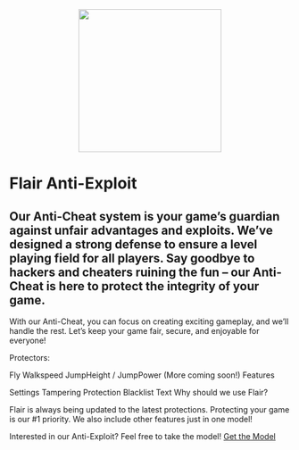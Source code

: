 <div align="center">
<img src="https://devforum-uploads.s3.dualstack.us-east-2.amazonaws.com/uploads/original/5X/6/b/e/a/6beac0b2a0065a75bb6bf67613e173ddcba9f9a9.png" width="256">
</div>

# Flair Anti-Exploit

## Our Anti-Cheat system is your game’s guardian against unfair advantages and exploits. We’ve designed a strong defense to ensure a level playing field for all players. Say goodbye to hackers and cheaters ruining the fun – our Anti-Cheat is here to protect the integrity of your game.

With our Anti-Cheat, you can focus on creating exciting gameplay, and we’ll handle the rest. Let’s keep your game fair, secure, and enjoyable for everyone!

Protectors:

Fly
Walkspeed
JumpHeight / JumpPower
(More coming soon!)
Features

Settings
Tampering Protection
Blacklist Text
Why should we use Flair?

Flair is always being updated to the latest protections. Protecting your game is our #1 priority. We also include other features just in one model!

Interested in our Anti-Exploit? Feel free to take the model!
[Get the Model](https://create.roblox.com/store/asset/14458849122/Flair-AE%3Fkeyword=&pageNumber=&pagePosition=)

